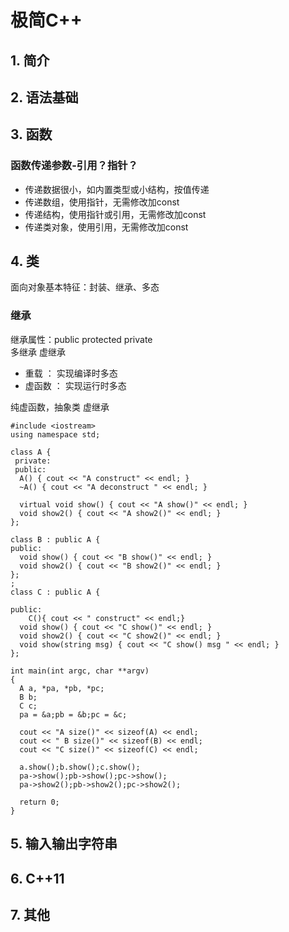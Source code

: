 # 极简C++

## 1. 简介

## 2. 语法基础

## 3. 函数

### 函数传递参数-引用？指针？
- 传递数据很小，如内置类型或小结构，按值传递
- 传递数组，使用指针，无需修改加const
- 传递结构，使用指针或引用，无需修改加const
- 传递类对象，使用引用，无需修改加const

## 4. 类
  面向对象基本特征：封装、继承、多态
### 继承
  继承属性：public protected private  
  多继承
  虚继承

- 重载 ： 实现编译时多态
- 虚函数 ： 实现运行时多态

纯虚函数，抽象类
虚继承
```
#include <iostream>
using namespace std;

class A {
 private:
 public:
  A() { cout << "A construct" << endl; }
  ~A() { cout << "A deconstruct " << endl; }

  virtual void show() { cout << "A show()" << endl; }
  void show2() { cout << "A show2()" << endl; }
};

class B : public A {
public:
  void show() { cout << "B show()" << endl; }
  void show2() { cout << "B show2()" << endl; }
};
;
class C : public A {

public:
	C(){ cout << " construct" << endl;}
  void show() { cout << "C show()" << endl; }
  void show2() { cout << "C show2()" << endl; }
  void show(string msg) { cout << "C show() msg " << endl; }
};

int main(int argc, char **argv)
{
  A a, *pa, *pb, *pc;
  B b;
  C c;
  pa = &a;pb = &b;pc = &c;

  cout << "A size()" << sizeof(A) << endl;
  cout << " B size()" << sizeof(B) << endl;
  cout << "C size()" << sizeof(C) << endl;

  a.show();b.show();c.show();
  pa->show();pb->show();pc->show();
  pa->show2();pb->show2();pc->show2();

  return 0;
}
```

## 5. 输入输出字符串

## 6. C++11

## 7. 其他
